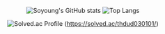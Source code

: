 <div align="center">
  
  ![Soyoung's GitHub stats](https://github-readme-stats.vercel.app/api?username=place0&show_icons=true&theme=noctis_minimus)
  ![Top Langs](https://github-readme-stats.vercel.app/api/top-langs/?username=place0&layout=compact&theme=noctis_minimus)
  
  
  ![Solved.ac Profile](http://mazassumnida.wtf/api/v2/generate_badge?boj=thdud030101)
  (https://solved.ac/thdud030101/)
  
</div>
